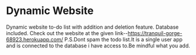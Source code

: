 # Dynamic Website
 Dynamic website to-do list with addition and deletion feature. Database included. 
Check out the website at the given link--https://tranquil-gorge-68923.herokuapp.com/
P.S.Dont spam the todo list.It is a single user app and is connected to the database i have access to.Be mindful what you add.
